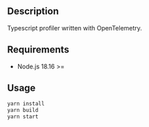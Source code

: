 ## Description
Typescript profiler written with OpenTelemetry.

## Requirements
- Node.js 18.16 >=

## Usage

```bash
yarn install
yarn build
yarn start
```

